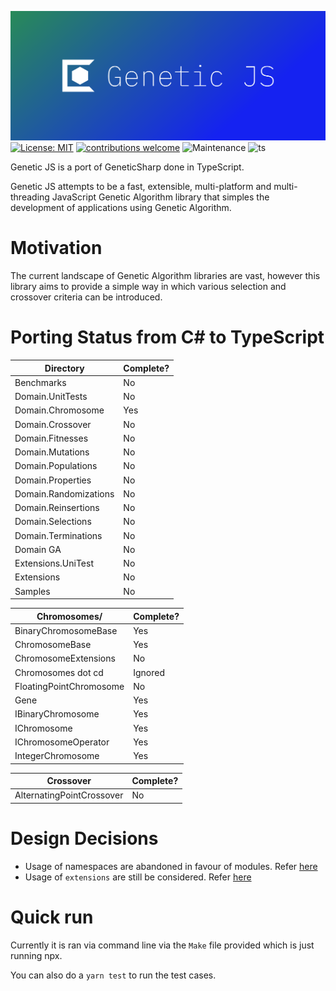 ![Logo](./logo/cover.png)
[![License: MIT](https://img.shields.io/badge/License-MIT-yellow.svg?style=square)](https://opensource.org/licenses/MIT)
[![contributions welcome](https://img.shields.io/badge/contributions-welcome-brightgreen.svg?style=square)](https://github.com/JianLoong/genetic-js/issues)
![Maintenance](https://img.shields.io/maintenance/yes/2020)
![ts](https://badgen.net/badge/Built%20With/TypeScript/blue)

Genetic JS is a port of GeneticSharp done in TypeScript.

Genetic JS attempts to be a fast, extensible, multi-platform and multi-threading JavaScript Genetic Algorithm library that simples the development of applications using Genetic Algorithm.

# Motivation

The current landscape of Genetic Algorithm libraries are vast, however this library aims to provide a simple way in which various selection and crossover criteria can be introduced.

# Porting Status from C# to TypeScript

| Directory             | Complete? |
| --------------------- | --------- |
| Benchmarks            | No        |
| Domain.UnitTests      | No        |
| Domain.Chromosome     | Yes       |
| Domain.Crossover      | No        |
| Domain.Fitnesses      | No        |
| Domain.Mutations      | No        |
| Domain.Populations    | No        |
| Domain.Properties     | No        |
| Domain.Randomizations | No        |
| Domain.Reinsertions   | No        |
| Domain.Selections     | No        |
| Domain.Terminations   | No        |
| Domain GA             | No        |
| Extensions.UniTest    | No        |
| Extensions            | No        |
| Samples               | No        |

| Chromosomes/            | Complete? |
| ----------------------- | --------- |
| BinaryChromosomeBase    | Yes       |
| ChromosomeBase          | Yes       |
| ChromosomeExtensions    | No        |
| Chromosomes dot cd      | Ignored   |
| FloatingPointChromosome | No        |
| Gene                    | Yes       |
| IBinaryChromosome       | Yes       |
| IChromosome             | Yes       |
| IChromosomeOperator     | Yes       |
| IntegerChromosome       | Yes       |

| Crossover                 | Complete? |
| ------------------------- | --------- |
| AlternatingPointCrossover | No        |

# Design Decisions

- Usage of namespaces are abandoned in favour of modules. Refer
  [here](https://michelenasti.com/2019/01/23/is-typescript-namespace-feature-deprecated.html)
- Usage of `extensions` are still be considered. Refer [here](https://www.c-sharpcorner.com/article/learn-about-extension-methods-in-typescript/)

# Quick run

Currently it is ran via command line via the `Make` file provided which is just running npx.

You can also do a `yarn test` to run the test cases.
